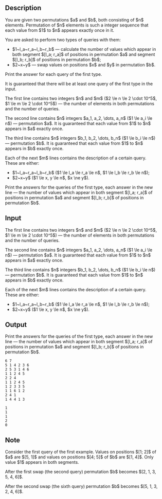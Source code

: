 ## Description

<div><p>You are given two permutations $a$ and $b$, both consisting of $n$ elements. Permutation of $n$ elements is such a integer sequence that each value from $1$ to $n$ appears exactly once in it.</p><p>You are asked to perform two types of queries with them:</p><ul> <li> $1~l_a~r_a~l_b~r_b$ — calculate the number of values which appear in both segment $[l_a; r_a]$ of positions in permutation $a$ and segment $[l_b; r_b]$ of positions in permutation $b$; </li><li> $2~x~y$ — swap values on positions $x$ and $y$ in permutation $b$. </li></ul><p>Print the answer for each query of the first type.</p><p>It is guaranteed that there will be at least one query of the first type in the input.</p></div><div class="input-specification"><p>The first line contains two integers $n$ and $m$ ($2 \le n \le 2 \cdot 10^5$, $1 \le m \le 2 \cdot 10^5$) — the number of elements in both permutations and the number of queries.</p><p>The second line contains $n$ integers $a_1, a_2, \dots, a_n$ ($1 \le a_i \le n$) — permutation $a$. It is guaranteed that each value from $1$ to $n$ appears in $a$ exactly once.</p><p>The third line contains $n$ integers $b_1, b_2, \dots, b_n$ ($1 \le b_i \le n$) — permutation $b$. It is guaranteed that each value from $1$ to $n$ appears in $b$ exactly once.</p><p>Each of the next $m$ lines contains the description of a certain query. These are either:</p><ul> <li> $1~l_a~r_a~l_b~r_b$ ($1 \le l_a \le r_a \le n$, $1 \le l_b \le r_b \le n$); </li><li> $2~x~y$ ($1 \le x, y \le n$, $x \ne y$). </li></ul></div><div class="output-specification"><p>Print the answers for the queries of the first type, each answer in the new line — the number of values which appear in both segment $[l_a; r_a]$ of positions in permutation $a$ and segment $[l_b; r_b]$ of positions in permutation $b$.</p></div>

## Input

<p>The first line contains two integers $n$ and $m$ ($2 \le n \le 2 \cdot 10^5$, $1 \le m \le 2 \cdot 10^5$) — the number of elements in both permutations and the number of queries.</p><p>The second line contains $n$ integers $a_1, a_2, \dots, a_n$ ($1 \le a_i \le n$) — permutation $a$. It is guaranteed that each value from $1$ to $n$ appears in $a$ exactly once.</p><p>The third line contains $n$ integers $b_1, b_2, \dots, b_n$ ($1 \le b_i \le n$) — permutation $b$. It is guaranteed that each value from $1$ to $n$ appears in $b$ exactly once.</p><p>Each of the next $m$ lines contains the description of a certain query. These are either:</p><ul> <li> $1~l_a~r_a~l_b~r_b$ ($1 \le l_a \le r_a \le n$, $1 \le l_b \le r_b \le n$); </li><li> $2~x~y$ ($1 \le x, y \le n$, $x \ne y$). </li></ul>

## Output

<p>Print the answers for the queries of the first type, each answer in the new line — the number of values which appear in both segment $[l_a; r_a]$ of positions in permutation $a$ and segment $[l_b; r_b]$ of positions in permutation $b$.</p>





```input1
6 7
5 1 4 2 3 6
2 5 3 1 4 6
1 1 2 4 5
2 2 4
1 1 2 4 5
1 2 3 3 5
1 1 6 1 2
2 4 1
1 4 4 1 3
```




```output1
1
1
1
2
0
```



## Note

<p>Consider the first query of the first example. Values on positions $[1; 2]$ of $a$ are $[5, 1]$ and values on positions $[4; 5]$ of $b$ are $[1, 4]$. Only value $1$ appears in both segments.</p><p>After the first swap (the second query) permutation $b$ becomes $[2, 1, 3, 5, 4, 6]$.</p><p>After the second swap (the sixth query) permutation $b$ becomes $[5, 1, 3, 2, 4, 6]$.</p>
